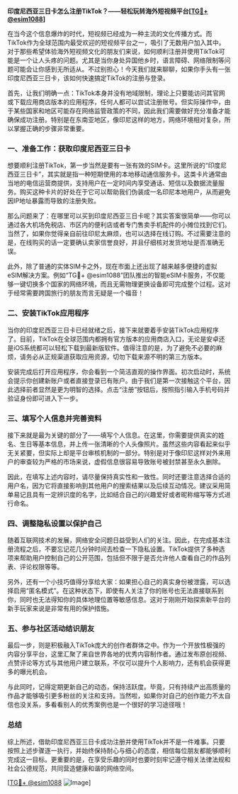 **印度尼西亚三日卡怎么注册TikTok？——轻松玩转海外短视频平台[[TG💪+ @esim1088](https://t.me/s/esim1088)]**

在当今这个信息爆炸的时代，短视频已经成为一种主流的文化传播方式。而TikTok作为全球范围内最受欢迎的短视频平台之一，吸引了无数用户加入其中。对于那些希望体验海外短视频文化的朋友们来说，如何顺利注册并使用TikTok可能是一个让人头疼的问题。尤其是当你身处异国他乡时，语言障碍、网络限制等问题可能会让你感到无所适从。不过别担心！今天我们就来聊聊，如果你手头有一张印度尼西亚三日卡，该如何快速搞定TikTok的注册与登录。

首先，让我们明确一点：TikTok本身并没有地域限制，理论上只要能访问其官网或下载应用商店版本的应用程序，任何人都可以尝试注册账号。但实际操作中，由于某些国家和地区可能存在网络监管政策的不同，因此我们需要做好充分准备才能确保成功注册。特别是在东南亚地区，像印尼这样的地方，网络环境相对复杂，所以掌握正确的步骤非常重要。

### 一、准备工作：获取印度尼西亚三日卡

想要顺利注册TikTok，第一步当然是要有一张有效的SIM卡。这里所说的“印度尼西亚三日卡”，其实就是指一种短期使用的本地移动通信服务卡。这类卡片通常由当地的电信运营商提供，支持用户在一定时间内享受通话、短信以及数据流量服务。购买这种卡片的好处在于它可以帮助我们伪装成一名印尼本地用户，从而避免因IP地址暴露而导致的注册失败。

那么问题来了：在哪里可以买到印度尼西亚三日卡呢？其实答案很简单——你可以通过各大机场免税店、市区内的便利店或者专门售卖手机配件的小摊位找到它们。当然了，如果你觉得亲自前往印尼太麻烦，也可以选择在线订购。不过需要注意的是，在线购买的话一定要确认卖家信誉良好，并且仔细核对发货地址是否准确无误。

此外，除了普通的实体SIM卡之外，现在市面上还出现了越来越多便捷的虚拟eSIM解决方案。例如“TG💪+ @esim1088”团队推出的智能eSIM卡服务，不仅能够一键切换多个国家的网络环境，而且无需物理更换设备即可完成整个过程。这对于经常需要跨国旅行的朋友而言无疑是一个福音！

### 二、安装TikTok应用程序

当你的印度尼西亚三日卡已经就绪之后，接下来就要着手安装TikTok应用程序了。目前，TikTok在全球范围内都拥有官方版本的应用商店入口，无论是安卓还是iOS系统都可以轻松下载到最新版软件。值得注意的是，为了避免不必要的麻烦，请务必从正规渠道获取应用资源，切勿下载来源不明的第三方版本。

安装完成后打开应用程序，你会看到一个简洁直观的操作界面。初次启动时，系统会提示你创建新账户或者直接登录已有账户。由于我们是第一次接触这个平台，因此选择前者显然是更为明智的选择。点击“注册”按钮后，按照指引输入手机号码并验证身份即可进入下一步。

### 三、填写个人信息并完善资料

接下来就是最为关键的部分了——填写个人信息。在这里，你需要提供真实的姓名、生日等基本信息，并上传一张清晰的个人头像照片。虽然这些内容看起来似乎无关紧要，但实际上却是平台审核机制的一部分。特别是对于像印尼这样对外来用户的审查较为严格的市场来说，虚假信息很容易导致账号被封禁甚至永久删除。

因此，在填写上述内容时，请尽量保持真实性和一致性。同时还要注意选择合适的用户名，因为它将直接影响到其他用户的搜索结果以及后续互动情况。建议采用简单易记且具有一定辨识度的名字，比如结合自己的兴趣爱好或者昵称缩写等方式进行命名。

### 四、调整隐私设置以保护自己

随着互联网技术的发展，网络安全问题日益受到人们的关注。因此，在完成基本注册流程之后，不要忘记花几分钟时间去检查一下隐私设置。TikTok提供了多种选项来帮助用户控制自己的公开范围，包括但不限于是否允许他人查看自己的作品列表、评论权限等等。

另外，还有一个小技巧值得分享给大家：如果担心自己的真实身份被泄露，可以选择启用“匿名模式”。在这种状态下，即使有人关注了你的账号也无法直接联系到你，同时也无法得知你的具体地理位置等敏感信息。这对于刚刚开始探索新平台的新手玩家来说是非常有用的保护措施。

### 五、参与社区活动结识朋友

最后一步，则是积极融入TikTok庞大的创作者群体之中。作为一个开放性极强的内容分享平台，这里汇聚了来自世界各地的优秀内容制作者。通过发布原创视频、点赞评论等方式与其他用户建立联系，不仅可以提升个人影响力，还有机会获得更多的曝光机会。

与此同时，记得定期更新自己的动态，保持活跃度。毕竟，只有持续产出高质量的作品才能够吸引更多粉丝的关注和支持。当然啦，如果你对自己的创作能力不太自信也没关系，多看看别人的优秀案例也是一个很好的学习途径哦！

### 总结

综上所述，借助印度尼西亚三日卡成功注册并使用TikTok并不是一件难事。只要按照上述步骤逐一执行，并始终保持耐心与细心的态度，相信每位朋友都能够顺利完成这一目标。更重要的是，在享受乐趣的同时也要时刻牢记遵守相关法律法规和社会公德规范，共同营造健康和谐的网络空间。

[[TG💪+ @esim1088](https://t.me/s/esim1088) ![Image](https://i.postimg.cc/4NQfJmqS/Snipaste-2025-05-13-00-14-12.png)]